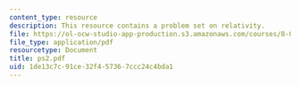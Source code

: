 ```yaml
---
content_type: resource
description: This resource contains a problem set on relativity.
file: https://ol-ocw-studio-app-production.s3.amazonaws.com/courses/8-033-relativity-fall-2006/1de13c7c91ce32f457367ccc24c4bda1_ps2.pdf
file_type: application/pdf
resourcetype: Document
title: ps2.pdf
uid: 1de13c7c-91ce-32f4-5736-7ccc24c4bda1
---
```

